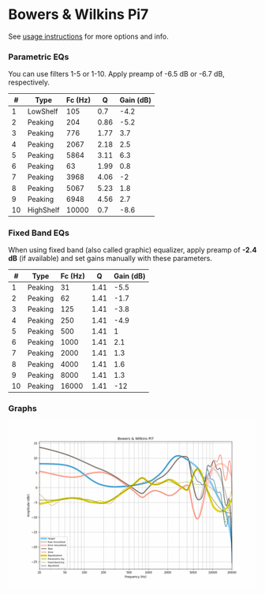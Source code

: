 # Bowers & Wilkins Pi7
See [usage instructions](https://github.com/jaakkopasanen/AutoEq#usage) for more options and info.

### Parametric EQs
You can use filters 1-5 or 1-10. Apply preamp of -6.5 dB or -6.7 dB, respectively.

|   # | Type      |   Fc (Hz) |    Q |   Gain (dB) |
|-----|-----------|-----------|------|-------------|
|   1 | LowShelf  |       105 | 0.7  |        -4.2 |
|   2 | Peaking   |       204 | 0.86 |        -5.2 |
|   3 | Peaking   |       776 | 1.77 |         3.7 |
|   4 | Peaking   |      2067 | 2.18 |         2.5 |
|   5 | Peaking   |      5864 | 3.11 |         6.3 |
|   6 | Peaking   |        63 | 1.99 |         0.8 |
|   7 | Peaking   |      3968 | 4.06 |        -2   |
|   8 | Peaking   |      5067 | 5.23 |         1.8 |
|   9 | Peaking   |      6948 | 4.56 |         2.7 |
|  10 | HighShelf |     10000 | 0.7  |        -8.6 |

### Fixed Band EQs
When using fixed band (also called graphic) equalizer, apply preamp of **-2.4 dB** (if available) and set gains manually with these parameters.

|   # | Type    |   Fc (Hz) |    Q |   Gain (dB) |
|-----|---------|-----------|------|-------------|
|   1 | Peaking |        31 | 1.41 |        -5.5 |
|   2 | Peaking |        62 | 1.41 |        -1.7 |
|   3 | Peaking |       125 | 1.41 |        -3.8 |
|   4 | Peaking |       250 | 1.41 |        -4.9 |
|   5 | Peaking |       500 | 1.41 |         1   |
|   6 | Peaking |      1000 | 1.41 |         2.1 |
|   7 | Peaking |      2000 | 1.41 |         1.3 |
|   8 | Peaking |      4000 | 1.41 |         1.6 |
|   9 | Peaking |      8000 | 1.41 |         1.3 |
|  10 | Peaking |     16000 | 1.41 |       -12   |

### Graphs
![](./Bowers%20&%20Wilkins%20Pi7.png)
